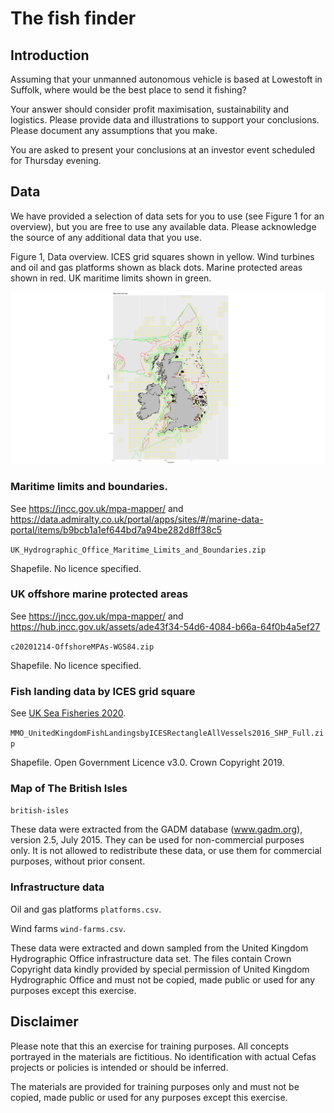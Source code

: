 # The fish finder

## Introduction

Assuming that your unmanned autonomous vehicle is based at Lowestoft
in Suffolk, where would be the best place to send it fishing?

Your answer should consider profit maximisation, sustainability and
logistics. Please provide data and illustrations to support your
conclusions. Please document any assumptions that you make.

You are asked to present your conclusions at an investor event
scheduled for Thursday evening.

## Data

We have provided a selection of data sets for you to use (see Figure 1
for an overview), but you are free to use any available data. Please
acknowledge the source of any additional data that you use.

Figure 1, Data overview. ICES grid squares shown in yellow. Wind
turbines and oil and gas platforms shown as black dots. Marine
protected areas shown in red. UK maritime limits shown in green.

![Data overview](figures/map.png)


### Maritime limits and boundaries.

See https://jncc.gov.uk/mpa-mapper/ and
https://data.admiralty.co.uk/portal/apps/sites/#/marine-data-portal/items/b9bcb1a1ef644bd7a94be282d8ff38c5

`UK_Hydrographic_Office_Maritime_Limits_and_Boundaries.zip`

Shapefile. No licence specified.

### UK offshore marine protected areas

See https://jncc.gov.uk/mpa-mapper/ and
https://hub.jncc.gov.uk/assets/ade43f34-54d6-4084-b66a-64f0b4a5ef27

`c20201214-OffshoreMPAs-WGS84.zip`

Shapefile. No licence specified.

### Fish landing data by ICES grid square

See [UK Sea Fisheries 2020](https://storymaps.arcgis.com/stories/012e529682ef43ebb1e9a5caf94a0b27).

`MMO_UnitedKingdomFishLandingsbyICESRectangleAllVessels2016_SHP_Full.zip`

Shapefile. Open Government Licence v3.0. Crown Copyright 2019.

### Map of The British Isles

`british-isles`

These data were extracted from the GADM database (www.gadm.org),
version 2.5, July 2015. They can be used for non-commercial purposes
only.  It is not allowed to redistribute these data, or use them for
commercial purposes, without prior consent.

### Infrastructure data

Oil and gas platforms `platforms.csv`.

Wind farms `wind-farms.csv`.

These data were extracted and down sampled from the United Kingdom
Hydrographic Office infrastructure data set. The files contain Crown
Copyright data kindly provided by special permission of United Kingdom
Hydrographic Office and must not be copied, made public or used for
any purposes except this exercise.

## Disclaimer

Please note that this an exercise for training purposes. All concepts
portrayed in the materials are fictitious. No identification with
actual Cefas projects or policies is intended or should be inferred.

The materials are provided for training purposes only and must not be
copied, made public or used for any purposes except this exercise.
